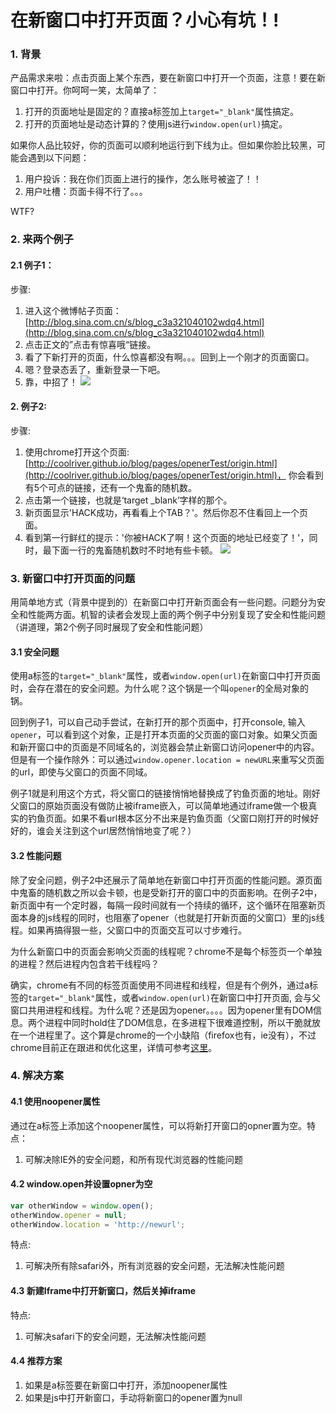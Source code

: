 <!--TAG 安全;性能 /TAG-->
<!--DESC 本文主要介绍在新打开页面过程中，可能遇到的安全和性能问题 /DESC-->
# 在新窗口中打开页面？小心有坑！!

### 1. 背景
产品需求来啦：点击页面上某个东西，要在新窗口中打开一个页面，注意！要在新窗口中打开。你呵呵一笑，太简单了：
1. 打开的页面地址是固定的？直接a标签加上`target="_blank"`属性搞定。
2. 打开的页面地址是动态计算的？使用js进行`window.open(url)`搞定。

如果你人品比较好，你的页面可以顺利地运行到下线为止。但如果你脸比较黑，可能会遇到以下问题：
1. 用户投诉：我在你们页面上进行的操作，怎么账号被盗了！！
2. 用户吐槽：页面卡得不行了。。。

WTF?

### 2. 来两个例子
#### 2.1 例子1：
步骤:
1. 进入这个微博帖子页面： [http://blog.sina.com.cn/s/blog_c3a321040102wdq4.html](http://blog.sina.com.cn/s/blog_c3a321040102wdq4.html)
2. 点击正文的”点击有惊喜哦“链接。
3. 看了下新打开的页面，什么惊喜都没有啊。。。回到上一个刚才的页面窗口。
4. 嗯？登录态丢了，重新登录一下吧。
5. 靠，中招了！
![](http://7tszky.com1.z0.glb.clouddn.com/FqeVN2UDSOFoWnoQKGKaNbmnS6JG)

#### 2. 例子2:
步骤:
1. 使用chrome打开这个页面: [http://coolriver.github.io/blog/pages/openerTest/origin.html](http://coolriver.github.io/blog/pages/openerTest/origin.html)， 你会看到有5个可点的链接，还有一个鬼畜的随机数。
2. 点击第一个链接，也就是‘target _blank’字样的那个。
3. 新页面显示'HACK成功，再看看上个TAB？'。然后你忍不住看回上一个页面。
4. 看到第一行鲜红的提示：'你被HACK了啊！这个页面的地址已经变了！'，同时，最下面一行的鬼畜随机数时不时地有些卡顿。
![](http://7tszky.com1.z0.glb.clouddn.com/FosHfvG85WRwz9MsdeAv-1GpIK6S)

### 3. 新窗口中打开页面的问题
用简单地方式（背景中提到的）在新窗口中打开新页面会有一些问题。问题分为安全和性能两方面。机智的读者会发现上面的两个例子中分别复现了安全和性能问题（讲道理，第2个例子同时展现了安全和性能问题）

#### 3.1 安全问题
使用a标签的`target="_blank"`属性，或者`window.open(url)`在新窗口中打开页面时，会存在潜在的安全问题。为什么呢？这个锅是一个叫`opener`的全局对象的锅。

回到例子1，可以自己动手尝试，在新打开的那个页面中，打开console, 输入`opener`，可以看到这个对象，正是打开本页面的父页面的窗口对象。如果父页面和新开窗口中的页面是不同域名的，浏览器会禁止新窗口访问opener中的内容。但是有一个操作除外：可以通过`window.opener.location = newURL`来重写父页面的url，即使与父窗口的页面不同域。

例子1就是利用这个方式，将父窗口的链接悄悄地替换成了钓鱼页面的地址。刚好父窗口的原始页面没有做防止被iframe嵌入，可以简单地通过iframe做一个极真实的钓鱼页面。如果不看url根本区分不出来是钓鱼页面（父窗口刚打开的时候好好的，谁会关注到这个url居然悄悄地变了呢？）

#### 3.2 性能问题
除了安全问题，例子2中还展示了简单地在新窗口中打开页面的性能问题。源页面中鬼畜的随机数之所以会卡顿，也是受新打开的窗口中的页面影响。在例子2中，新页面中有一个定时器，每隔一段时间就有一个持续的循环，这个循环在阻塞新页面本身的js线程的同时，也阻塞了opener（也就是打开新页面的父窗口）里的js线程。如果再搞得狠一些，父窗口中的页面交互可以寸步难行。

为什么新窗口中的页面会影响父页面的线程呢？chrome不是每个标签页一个单独的进程？然后进程内包含若干线程吗？

确实，chrome有不同的标签页面使用不同进程和线程，但是有个例外，通过a标签的`target="_blank"`属性，或者`window.open(url)`在新窗口中打开页面, 会与父窗口共用进程和线程。为什么呢？还是因为opener。。。。因为opener里有DOM信息。两个进程中同时hold住了DOM信息，在多进程下很难道控制，所以干脆就放在一个进程里了。这个算是chrome的一个小缺陷（firefox也有，ie没有），不过chrome目前正在跟进和优化这里，详情可参考[这里](http://www.chromium.org/developers/design-documents/site-isolation)。

### 4. 解决方案
#### 4.1 使用noopener属性
通过在a标签上添加这个noopener属性，可以将新打开窗口的opner置为空。特点：
1. 可解决除IE外的安全问题，和所有现代浏览器的性能问题

#### 4.2 window.open并设置opner为空
```javascript
var otherWindow = window.open();
otherWindow.opener = null;
otherWindow.location = 'http://newurl';
```

特点:
1. 可解决所有除safari外，所有浏览器的安全问题，无法解决性能问题

#### 4.3 新建Iframe中打开新窗口，然后关掉iframe
特点:
1. 可解决safari下的安全问题，无法解决性能问题

#### 4.4 推荐方案
1. 如果是a标签要在新窗口中打开，添加noopener属性
2. 如果是js中打开新窗口，手动将新窗口的opener置为null
